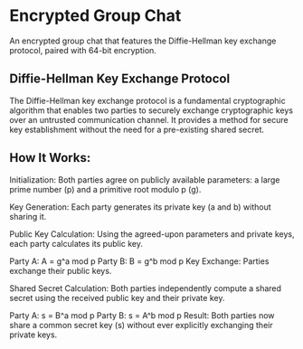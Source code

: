 # Encrypted Group Chat
An encrypted group chat that features the Diffie-Hellman key exchange protocol, paired with 64-bit encryption.

## Diffie-Hellman Key Exchange Protocol
The Diffie-Hellman key exchange protocol is a fundamental cryptographic algorithm that enables two parties to securely exchange cryptographic keys over an untrusted communication channel. It provides a method for secure key establishment without the need for a pre-existing shared secret.

## How It Works:

Initialization: Both parties agree on publicly available parameters: a large prime number (p) and a primitive root modulo p (g).

Key Generation: Each party generates its private key (a and b) without sharing it.

Public Key Calculation: Using the agreed-upon parameters and private keys, each party calculates its public key.

Party A: A = g^a mod p
Party B: B = g^b mod p
Key Exchange: Parties exchange their public keys.

Shared Secret Calculation: Both parties independently compute a shared secret using the received public key and their private key.

Party A: s = B^a mod p
Party B: s = A^b mod p
Result: Both parties now share a common secret key (s) without ever explicitly exchanging their private keys.


